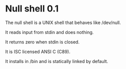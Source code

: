 Null shell 0.1
==============

The null shell is a UNIX shell that behaves like /dev/null.

It reads input from stdin and does nothing.

It returns zero when stdin is closed.

It is ISC licensed ANSI C (C89).

It installs in /bin and is statically linked by default.

